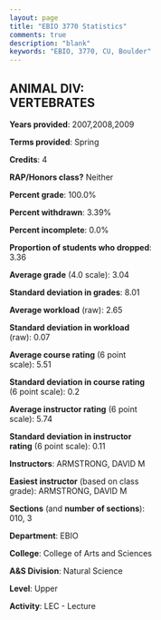 ```yaml
---
layout: page
title: "EBIO 3770 Statistics"
comments: true
description: "blank"
keywords: "EBIO, 3770, CU, Boulder"
--- 
```

<head>
<script src="https://ajax.googleapis.com/ajax/libs/jquery/2.1.3/jquery.min.js"></script>
<script src="https://dl.dropboxusercontent.com/s/pc42nxpaw1ea4o9/highcharts.js?dl=0"></script>
<!-- <script src="../assets/js/highcharts.js"></script> -->
<style type="text/css">@font-face {
	font-family: "Bebas Neue";
	src: url(https://www.filehosting.org/file/details/544349/BebasNeue%20Regular.otf) format("opentype");
	}
	h1.Bebas { 
		font-family: "Bebas Neue", Verdana, Tahoma;
	}
</style>
</head>
<body>
	<div id="container" style="float: right; width: 45%; height: 88%; margin-left: 2.5%; margin-right: 2.5%;"></div>
	<script language="JavaScript">
		$(document).ready(function() {
		var chart = {type: 'column'};
		var title = {text: 'Grade Distribution'};
		var xAxis = {categories: ['A','B','C','D','F'],crosshair: true};
		var yAxis = {min: 0,title: {text: 'Percentage'}};
		var tooltip = {headerFormat: '<center><b><span style="font-size:20px">{point.key}</span></b></center>',
		               pointFormat: '<td style="padding:0"><b>{point.y:.1f}%</b></td>',
		               footerFormat: '</table>',shared: true,useHTML: true};
		var plotOptions = {column: {pointPadding: 0.0,borderWidth: 0}};  
		var credits = {enabled: false};var series= [{name: 'Percent',data: [36.52,36.52,24.35,2.61,0.0,]}];
		var json = {};
		json.chart = chart;
		json.title = title;
		json.tooltip = tooltip;
		json.xAxis = xAxis;
		json.yAxis = yAxis;  
		json.series = series;
		json.plotOptions = plotOptions;  
		json.credits = credits;
		$('#container').highcharts(json);
	});
	</script>
</body>
			   
## ANIMAL DIV: VERTEBRATES

**Years provided**: 2007,2008,2009

**Terms provided**: Spring

**Credits**: 4

**RAP/Honors class?** Neither

**Percent grade**: 100.0%

**Percent withdrawn**: 3.39%

**Percent incomplete**: 0.0%

**Proportion of students who dropped**: 3.36

**Average grade** (4.0 scale): 3.04

**Standard deviation in grades**: 8.01

**Average workload** (raw): 2.65

**Standard deviation in workload** (raw): 0.07

**Average course rating** (6 point scale): 5.51

**Standard deviation in course rating** (6 point scale): 0.2

**Average instructor rating** (6 point scale): 5.74

**Standard deviation in instructor rating** (6 point scale): 0.11

**Instructors**: ARMSTRONG, DAVID M

**Easiest instructor** (based on class grade): ARMSTRONG, DAVID M

**Sections** (and **number of sections**): 010, 3

**Department**: EBIO

**College**: College of Arts and Sciences

**A&S Division**: Natural Science

**Level**: Upper

**Activity**: LEC - Lecture